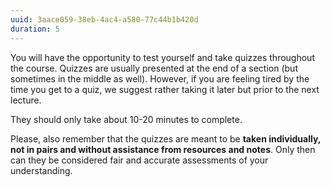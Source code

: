 ```yaml
---
uuid: 3aace059-38eb-4ac4-a580-77c44b1b420d
duration: 5
---
```


You will have the opportunity to test yourself and take quizzes throughout the course. Quizzes are usually presented at the end of a section (but sometimes in the middle as well). However, if you are feeling tired by the time you get to a quiz, we suggest rather taking it later but prior to the next lecture.

They should only take about 10-20 minutes to complete.

Please, also remember that the quizzes are meant to be **taken individually, not in pairs and without assistance from resources and notes**. Only then can they be considered fair and accurate assessments of your understanding.
